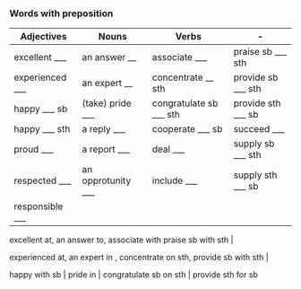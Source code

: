 ### Words with preposition

|Adjectives | Nouns | Verbs | - |
| --------- | ----- | ----- | - |
| excellent ___ | an answer __ | associate ___ | praise sb ___ sth |
| experienced ___ | an expert __ | concentrate __ sth | provide sb ___ sth |
| happy ___ sb | (take) pride ___ | congratulate sb ___ sth | provide sth ___ sb | 
| happy ___ sth | a reply ___ | cooperate ___ sb | succeed ___ | 
| proud ___ | a report ___ | deal ___ | supply sb ___ sth | 
| respected ___ | an opprotunity ___ | include ___ | supply sth ___ sb |
| responsible ___|  | | |


excellent at, an answer to, associate with praise sb with sth |

experienced at, an expert in , concentrate on sth, provide sb with sth |

happy with sb | pride in  | congratulate sb on sth | provide sth for sb 


